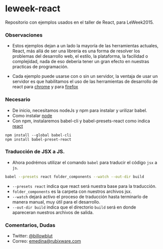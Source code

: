 # leweek-react

Repositorio con ejemplos usados en el taller de React, para LeWeek2015.


### Observaciones

* Estos ejemplos dejan a un lado la mayoría de las herramientas actuales, React, más allá de ser una librería
es una forma de resolver los problemas del desarrollo web, el estilo, la plataforma, la facilidad o complejidad, nada de 
eso debería tener un gran efecto en nuestras practicas de programación.

* Cada ejemplo puede usarse con o sin un servidor, la ventaja de usar un servidor es que habilitamos el uso de las 
herramientas de desarrollo de react para [chrome](https://chrome.google.com/webstore/detail/react-developer-tools/fmkadmapgofadopljbjfkapdkoienihi) 
y para [firefox](https://addons.mozilla.org/es/firefox/addon/react-devtools/)


### Necesario
* De inicio, necesitamos nodeJs y npm para instalar y urilizar babel.
* Como instalar [node](https://docs.npmjs.com/getting-started/installing-node)
* Con npm, instalaremos babel-cli y babel-presets-react como indica [react](http://facebook.github.io/react/docs/getting-started.html)
```node
npm install --global babel-cli
npm install babel-preset-react
```

### Traducción de JSX a JS.

* Ahora podrémos utilizar el comando `babel` para traducir el código `jsx` a `js`.
```sh
babel --presets react folder_components --watch --out-dir build
```
* `--presets react` indica que react será nuestra base para la traducción.
* `folder_components` es la carpeta con nuestros archivos jsx.
* `--watch` dejará activo el proceso de traducción hasta terminarlo de manera manual, muy útil para el desarrollo.
* `--out-dir build` indica que el directorio `build` será en donde apareceran nuestros archivos de salida.


### Comentarios, Dudas
* Twitter: [@billowblut](http://twitter.com/billowblut)
* Correo: [emedina@rubixware.com](mailto:emedina@rubixware.com)
